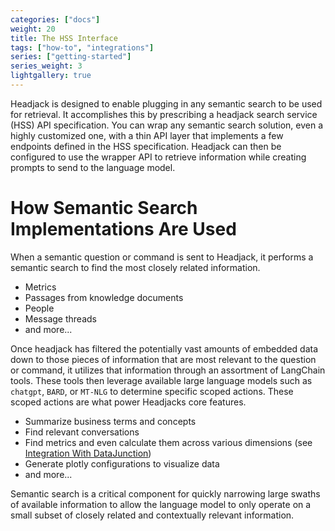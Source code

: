 ```yaml
---
categories: ["docs"]
weight: 20
title: The HSS Interface
tags: ["how-to", "integrations"]
series: ["getting-started"]
series_weight: 3
lightgallery: true
---
```


Headjack is designed to enable plugging in any semantic search to be used for retrieval. It accomplishes this by prescribing
a headjack search service (HSS) API specification. You can wrap any semantic search solution, even a highly customized one, with
a thin API layer that implements a few endpoints defined in the HSS specification. Headjack can then be configured to use the wrapper
API to retrieve information while creating prompts to send to the language model.

# How Semantic Search Implementations Are Used

When a semantic question or command is sent to Headjack, it performs a semantic search to find the most closely related information.

- Metrics
- Passages from knowledge documents
- People
- Message threads
- and more...

Once headjack has filtered the potentially vast amounts of embedded data down to those pieces of information that are most relevant to
the question or command, it utilizes that information through an assortment of LangChain tools. These tools then leverage available
large language models such as `chatgpt`, `BARD`, or `MT-NLG` to determine specific scoped actions. These scoped actions are what power Headjacks core features.

- Summarize business terms and concepts
- Find relevant conversations
- Find metrics and even calculate them across various dimensions (see [Integration With DataJunction](../integration-with-datajunction))
- Generate plotly configurations to visualize data
- and more...

Semantic search is a critical component for quickly narrowing large swaths of available information to allow the language model to only
operate on a small subset of closely related and contextually relevant information.

